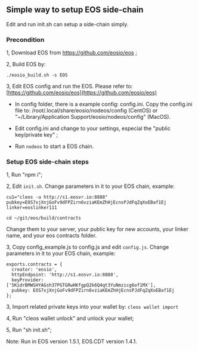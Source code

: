 ## Simple way to setup EOS side-chain

Edit and run init.sh can setup a side-chain simply.

### Precondition

1, Download EOS from https://github.com/eosio/eos ;

2, Build EOS by:

```
./eosio_build.sh -s EOS
```

3, Edit EOS config and run the EOS. Please refer to: [https://github.com/eosio/eos](https://github.com/eosio/eos)

- In config folder, there is a example config: config.ini. Copy the config.ini file to: /root/.local/share/eosio/nodeos/config (CentOS) or "~/Library/Application Support/eosio/nodeos/config" (MacOS).

- Edit config.ini and change to your settings, especial the "public key/private key" ;

- Run ```nodeos``` to start a EOS chain.


### Setup EOS side-chain steps

1, Run "npm i";

2, Edit ```init.sh```. Change parameters in it to your EOS chain, example:

```
cu1="cleos -u http://s1.eosvr.io:8888"
pubkey=EOS7xjXnjGoFv9dFPZirn6vziaKEmZhHjEcnsPJdFqZqXoEBaf1Ej
linker=eoslinker111

cd ~/git/eos/build/contracts
```

Change them to your server, your public key for new accounts, your linker name, and your eos contracts folder.

3, Copy config_example.js to config.js and edit ```config.js```.
Change parameters in it to your EOS chain, example:

```
exports.contracts = {
  creator: 'eosio',
  httpEndpoint: 'http://s1.eosvr.io:8888',
  keyProvider: ['5KidrBMWSHYAGsh37PGTGRwHKfgpQ2k6Q4qt3YuNmzicg6of1MX'],
  pubkey: EOS7xjXnjGoFv9dFPZirn6vziaKEmZhHjEcnsPJdFqZqXoEBaf1Ej
};
```

3, Import related private keys into your wallet by: ```cleos wallet import```

4, Run "cleos wallet unlock" and unlock your wallet;

5, Run "sh init.sh";

Note: Run in EOS version 1.5.1, EOS.CDT version 1.4.1.
